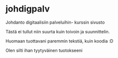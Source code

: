 # johdigpalv
<p>Johdanto digitaalisiin palveluihin- kurssin sivusto</p>
<p>Tästä ei tullut niin suurta kuin toivoin ja suunnittelin.</p>
<p>Huomaan tuottavani paremmin tekstiä, kuin koodia :D</p>
<p>Olen silti ihan tyytyväinen tuotokseeni</p>
